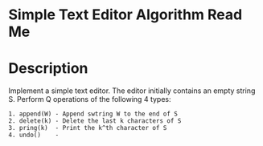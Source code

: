# Simple Text Editor Algorithm Read Me

# Description

Implement a simple text editor.  The editor initially contains an empty string S.  Perform Q operations of the following 4 types:
```
1. append(W) - Append swtring W to the end of S
2. delete(k) - Delete the last k characters of S
3. pring(k)  - Print the k^th character of S
4. undo()    - 
```